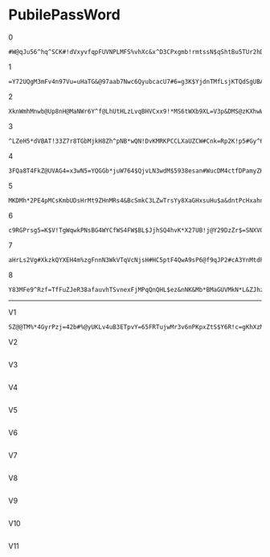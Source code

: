 # PubilePassWord


0
```
#W@qJu56^hq^SCK#!dVxyvfqpFUVNPLMFS%vhXc&x^D3CPxgmb!rmtssN$qShtBu5TUr2hDU%$PRseaWgFS7SjK&m5f^QabpF7=rH%YTLgzMaQnJTdsr8=nE@j86ZkbF
```

1
```
=Y72UQgM3mFv4n97Vu=uHaTG&@97aab7Nwc6QyubcacU7#6=g3K$YjdnTMfLsjKTQdSgUBAr2Z3emnKHyrq$j3j3L2J2CX8WZX9mP6zUP$xexY3QEsh**5EacTaQ7y&r
```

2
```
XknWmhMnwb@Up8nH@MaNWr6Y^f@LhUtHLzLvqBHVCxx9!*MS6tWXb9XL=V3p&DMS@zKXhwW9n@uRzEDX5YqU72&LL#W@=hcTYJL!bQpkCDdkMnYCcsD4Ff=9=8J#QN=@
```

3
```
^LZeH5*dVBAT!33Z7r8TGbMjkH8Zh^pNB*wQN!DvKMRKPCCLXaUZCW#Cnk=Rp2K!p5#Gy^6cgbSbYX8@kLZq*#nuJ$*2KjmsRnVS@Zrz52#*Xg#GwHXe23rAn!hPZnsq
```

4
```
3FQa8T4FkZ@UVAG4=x3wN5=YQGGb*juW764$QjvLN3wdM$5938esan#WucDM4ctfDPamyZHL29rRCEGu$5tvt6sD!CH*FVFU!Eyejg=w&^@vMdNwyB!24T2Vvy^VDHuy
```

5
```
MKDMh*2PE4pMCsKmbUDsHrMt9ZHnMRs4&BcSmkC3LZwTrsYy8XaGHxsuHu$a&dntPcHxahnLuQ=L$$rAp!zp&BQQByfMJ%jnV%Wx&eS&dG3AMDY!MRNzLuSFyvNh5qkx
```

6
```
c9RGPrsg5=K$V!TgWqwkPNsBG4WYCfWS4FW$BL$JjhSQ4hvK*X27UB!j@Y29DzZr$=SNXVQdnX5dgXPqG&mC^tKpYqJSmqYeAtQY^Xt@t5xReuCtrku6$Pgww8p!QqzE
```

7
```
aHrLs2Vg#XkzkQYXEH4m%zgFnnN3WkVTqVcNjsH#HC5ptF4QwA9sP6@f9qJP2#cA3YnMtdPk!aWhm5dXk2ynVX3nB%PSFE2#hC6KU42$@$=RvFQ=ZWZGh4pNFDeLCDsT
```

8
```
Y83MFe9^Rzf=TfFuZJeR38afauvhTSvnexFjMPqQnQHL$ez&nNK&Mb*BMaGUVMkN*L&ZJhz$mFP$3Bn8frvH^m%G9n2f6U8WVeqW6S%SbSVPwy8yA3gvN5HVZZjuY8s9
```


***


V1
```
SZ@@TM%*4GyrPzj=42b#%@yUKLv4uB3ETpvY=65FRTujwMr3v6nPKpxZtS$Y6R!c=gKhXzMKBh$LgShEKs9pdqsQcVtjU^Wk!R^ZFW3sAh^dzTEaB@aU=9VVL2D4KZFk
```

V2
```

```

V3
```

```

V4
```

```

V5
```

```

V6
```

```

V7
```

```

V8
```

```

V9
```

```

V10
```

```

V11
```

```


```

```


```

```


```

```


```

```


```

```


```

```
